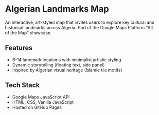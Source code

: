 # Algerian Landmarks Map

An interactive, art-styled map that invites users to explore key cultural and historical landmarks across Algeria. Part of the Google Maps Platform "Art of the Map" showcase.

## Features
- 6–14 landmark locations with minimalist artistic styling
- Dynamic storytelling (floating text, side panel)
- Inspired by Algerian visual heritage (Islamic tile motifs)

## Tech Stack
- Google Maps JavaScript API
- HTML, CSS, Vanilla JavaScript
- Hosted on GitHub Pages


